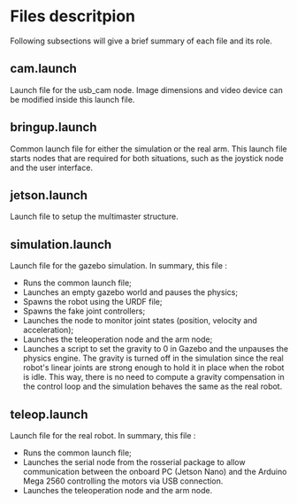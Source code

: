 # Files descritpion
Following subsections will give a brief summary of each file and its role.

## cam.launch
Launch file for the usb_cam node. Image dimensions and video device can be modified inside this launch file.

## bringup.launch
Common launch file for either the simulation or the real arm. This launch file starts nodes that are required for both situations, such as the joystick node and the user interface.

## jetson.launch
Launch file to setup the multimaster structure.

## simulation.launch
Launch file for the gazebo simulation. In summary, this file : 
- Runs the common launch file;
- Launches an empty gazebo world and pauses the physics;
- Spawns the robot using the URDF file;
- Spawns the fake joint controllers;
- Launches the node to monitor joint states (position, velocity and acceleration);
- Launches the teleoperation node and the arm node;
- Launches a script to set the gravity to 0 in Gazebo and the unpauses the physics engine. The gravity is turned off in the simulation since the real robot's linear joints are strong enough to hold it in place when the robot is idle. This way, there is no need to compute a gravity compensation in the control loop and the simulation behaves the same as the real robot. 

## teleop.launch
Launch file for the real robot. In summary, this file :
- Runs the common launch file;
- Launches the serial node from the rosserial package to allow communication between the onboard PC (Jetson Nano) and the Arduino Mega 2560 controlling the motors via USB connection.
- Launches the teleoperation node and the arm node.
